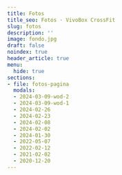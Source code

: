 ```yaml
---
title: Fotos
title_seo: Fotos · VivoBox CrossFit
slug: fotos
description: ''
image: fondo.jpg
draft: false
noindex: true
header_article: true
menu:
  hide: true
sections:
- file: fotos-pagina
  modals:
  - 2024-03-09-wod-2
  - 2024-03-09-wod-1
  - 2024-02-26
  - 2024-02-23
  - 2024-02-08
  - 2024-02-02
  - 2024-01-30
  - 2022-05-07
  - 2022-02-12
  - 2021-02-02
  - 2020-12-20
---
```

